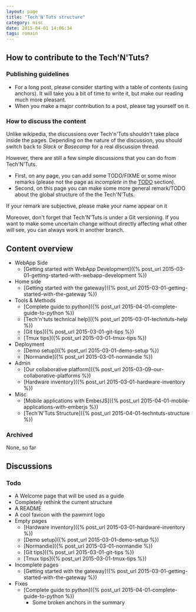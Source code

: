 ```yaml
---
layout: page
title: "Tech'N'Tuts structure"
category: misc
date: 2015-04-01 14:06:34
tags: romain
---
```


## How to contribute to the Tech'N'Tuts?

### Publishing guidelines

* For a long post, please consider starting with a table of contents (using anchors). It will take you a bit of time to write it, but make our reading much more pleasant.
* When you make a major contribution to a post, please tag yourself on it.

### How to discuss the content

Unlike wikipedia, the discussions over Tech'n'Tuts shouldn't take place inside the pages.
Depending on the nature of the discussion, you should switch back to *Slack* or *Basecamp* for a real discussion thread.

However, there are still a few simple discussions that you can do from Tech'N'Tuts.

* First, on any page, you can add some TODO/FIXME or some minor remarks (please not the page as *incomplete* in the [TODO](#todo) section).
* Second, on this page you can make some more general remark/TODO about the global structure of the the Tech'N'Tuts.

If your remark are subjective, please make your name appear on it

Moreover, don't forget that Tech'N'Tuts is under a Git versioning. If you want to make some uncertain change without directly affecting what other will see, you can always work in another branch.

## Content overview

* WebApp Side
    * [Getting started with WebApp Development]({% post_url 2015-03-01-getting-started-with-webapp-development %})
* Home side
    * [Getting started with the gateway]({% post_url 2015-03-01-getting-started-with-the-gateway %})
* Tools & Methods
    * [Complete guide to python]({% post_url 2015-04-01-complete-guide-to-python %})
    * [Tech'n'tuts technical help]({% post_url 2015-03-01-techntuts-help %})
    * [Git tips]({% post_url 2015-03-01-git-tips %})
    * [Tmux tips]({% post_url 2015-03-01-tmux-tips %})
* Deployment
    * [Demo setup]({% post_url 2015-03-01-demo-setup %})
    * [Normandie]({% post_url 2015-03-01-normandie %})
* Admin
    * [Our collaborative platform]({% post_url 2015-03-09-our-collaborative-platforms %})
    * [Hardware inventory]({% post_url 2015-03-01-hardware-inventory %})
* Misc
    * [Mobile applications with EmberJS]({% post_url 2015-04-01-mobile-applications-with-emberjs %})
    * [Tech'N'Tuts Structure]({% post_url 2015-04-01-techntuts-structure %})

### Archived

None, so far

## Discussions

### Todo

* A Welcome page that will be used as a guide
* Completely rethink the current structure
* A README
* A cool favicon with the pawmint logo
* Empty pages
    * [Hardware inventory]({% post_url 2015-03-01-hardware-inventory %})
    * [Demo setup]({% post_url 2015-03-01-demo-setup %})
    * [Normandie]({% post_url 2015-03-01-normandie %})
    * [Git tips]({% post_url 2015-03-01-git-tips %})
    * [Tmux tips]({% post_url 2015-03-01-tmux-tips %})
* Incomplete pages
    * [Getting started with the gateway]({% post_url 2015-03-01-getting-started-with-the-gateway %})
* Fixes
    * [Complete guide to python]({% post_url 2015-04-01-complete-guide-to-python %})
        * Some broken anchors in the summary
